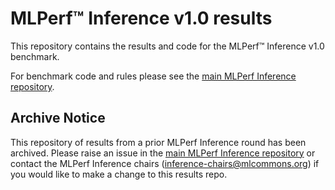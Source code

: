 # MLPerf™ Inference v1.0 results
This repository contains the results and code for the MLPerf™ Inference v1.0 benchmark.

For benchmark code and rules please see the [main MLPerf Inference repository](https://github.com/mlcommons/inference).

## Archive Notice
This repository of results from a prior MLPerf Inference round has been archived. Please raise an issue in the [main MLPerf Inference repository](https://github.com/mlcommons/inference) or contact the MLPerf Inference chairs (inference-chairs@mlcommons.org) if you would like to make a change to this results repo.
